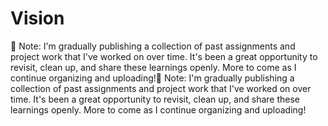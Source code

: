 # Vision

📘 Note: I'm gradually publishing a collection of past assignments and project work that I've worked on over time. It's been a great opportunity to revisit, clean up, and share these learnings openly. More to come as I continue organizing and uploading!📘 Note: I'm gradually publishing a collection of past assignments and project work that I've worked on over time. It's been a great opportunity to revisit, clean up, and share these learnings openly. More to come as I continue organizing and uploading!

